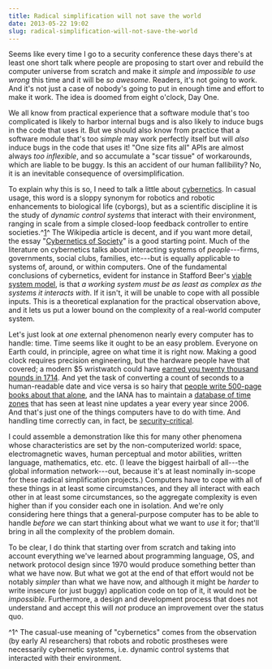 ```yaml
---
title: Radical simplification will not save the world
date: 2013-05-22 19:02
slug: radical-simplification-will-not-save-the-world
---
```


Seems like every time I go to a security conference these days there's
at least one short talk where people are proposing to start over and
rebuild the computer universe from scratch and make it *simple* and
*impossible to use wrong* this time and it will be *so awesome*.
Readers, it's not going to work. And it's not just a case of nobody's
going to put in enough time and effort to make it work. The idea is
doomed from eight o'clock, Day One.

We all know from practical experience that a software module that's
too complicated is likely to harbor internal bugs and is also likely
to induce bugs in the code that uses it. But we should also know from
practice that a software module that's too *simple* may work perfectly
itself but will *also* induce bugs in the code that uses it! "One size
fits all" APIs are almost always *too inflexible*, and so accumulate a
"scar tissue" of workarounds, which are liable to be buggy. Is this an
accident of our human fallibility? No, it is an inevitable consequence
of oversimplification.

To explain why this is so, I need to talk a little about
[cybernetics](http://en.wikipedia.org/wiki/Cybernetics). In casual
usage, this word is a sloppy synonym for robotics and robotic
enhancements to biological life (cyborgs), but as a scientific
discipline it is the study of *dynamic control systems* that interact
with their environment, ranging in scale from a simple closed-loop
feedback controller to entire societies.^[1](#fn1)^ The Wikipedia
article is decent, and if you want more detail, the essay
"[Cybernetics of Society](http://www.jurlandia.org/cybsoc.htm)" is a
good starting point. Much of the literature on cybernetics talks about
interacting systems of *people*---firms, governments, social clubs,
families, etc---but is equally applicable to systems of, around, or
within computers.  One of the fundamental conclusions of cybernetics,
evident for instance in Stafford Beer's
[viable system model](http://en.wikipedia.org/wiki/Viable_system_model),
is that *a working system must be as least as complex as the systems
it interacts with*. If it isn't, it will be unable to cope with all
possible inputs.  This is a theoretical explanation for the practical
observation above, and it lets us put a lower bound on the complexity
of a real-world computer system.

Let's just look at *one* external phenomenon nearly every computer has
to handle: time. Time seems like it ought to be an easy problem.
Everyone on Earth could, in principle, agree on what time it is right
now. Making a good clock requires precision engineering, but the
hardware people have that covered; a modern $5 wristwatch could have
[earned you twenty thousand pounds in 1714](http://en.wikipedia.org/wiki/Board_of_Longitude). And
yet the task of converting a count of seconds to a human-readable date
and vice versa is so hairy that
[people write 500-page books about that alone](http://www.powells.com/biblio/61-9780521702386-1),
and the IANA has to maintain a
[database of time zones](http://www.iana.org/time-zones) that has seen
at least nine updates a year every year since 2006. And that's just
one of the things computers have to do with time. And handling time
correctly can, in fact, be
[security-critical](http://en.wikipedia.org/wiki/Replay_attack).

I could assemble a demonstration like this for many other phenomena
whose characteristics are set by the non-computerized world: space,
electromagnetic waves, human perceptual and motor abilities, written
language, mathematics, etc. etc. (I leave the biggest hairball of
all---the global information network---out, because it's at least
nominally in-scope for these radical simplification projects.)
Computers have to cope with all of these things in at least some
circumstances, and they all interact with each other in at least some
circumstances, so the aggregate complexity is even higher than if you
consider each one in isolation. And we're only considering here things
that a general-purpose computer has to be able to handle *before* we
can start thinking about what we want to *use* it for; that'll bring
in all the complexity of the problem domain.

To be clear, I do think that starting over from scratch and taking
into account everything we've learned about programming language, OS,
and network protocol design since 1970 would produce something better
than what we have now. But what we got at the end of that effort would
not be notably *simpler* than what we have now, and although it might
be *harder* to write insecure (or just buggy) application code on top
of it, it would not be *impossible*. Furthermore, a design and
development process that does not understand and accept this will
*not* produce an improvement over the status quo.

<span id="fn1">^1^</span> The casual-use meaning of "cybernetics" comes
from the observation (by early AI researchers) that robots and robotic
prostheses were necessarily cybernetic systems, i.e. dynamic control
systems that interacted with their environment.
